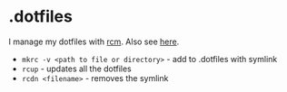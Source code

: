 # .dotfiles

I manage my dotfiles with [rcm](https://github.com/thoughtbot/rcm). Also see [here](https://www.distrotube.com/blog/rcm-guide/).

- `mkrc -v <path to file or directory>` - add to .dotfiles with symlink
- `rcup` - updates all the dotfiles
- `rcdn <filename>` - removes the symlink

